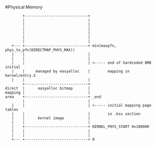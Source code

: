 #Physical Memory

            +-----------------------------+
            |                             |
            |                             |
            |                             |
            |                             |
            |                             |
            |                             |
       +--- +-----------------------------+ min(maxpfn, phys_to_pfn(DIRECTMAP_PHYS_MAX))
       |    |                             |
       |    |                             |
       |    |                             | <----- end of hardcoded 8MB initial
       |    |     managed by easyalloc    |        mapping in kernel/entry.S
       |    |                             |
            +-----------------------------+
    direct  |      easyalloc bitmap       |
    mapping |                             |
    area    +-----------------------------+ _end
            |                             |
       |    |                             | <----- initial mapping page tables
       |    |                             |        in .bss section
       |    |      kernel image           |
       |    |                             |
       |    +-----------------------------+ KERNEL_PHYS_START 0x100000
       |    |                             |
       |    |                             |
       +--- +-----------------------------+ 0

